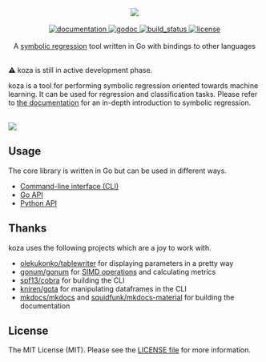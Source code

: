 <div align="center">
  <!-- Logo -->
  <img src="https://docs.google.com/drawings/d/e/2PACX-1vSLdt85rEf3SQUBkpuWfXOclyUY7rdZ7RBoTuNIyCc3-liSpurbL3i7QfrzWBFr2LfwTfoAf_1i4Qwe/pub?w=378&h=223"/>
</div>

<br/>

<div align="center">
  <!-- Documentation -->
  <a href="https://maxhalford.github.io/koza">
    <img src="https://img.shields.io/website-up-down-green-red/http/shields.io.svg?label=documentation" alt="documentation" />
  </a>
  <!-- godoc -->
  <a href="https://godoc.org/github.com/MaxHalford/koza">
    <img src="https://img.shields.io/badge/godoc-reference-blue.svg?style=flat-square" alt="godoc" />
  </a>
  <!-- Build status -->
  <a href="https://travis-ci.org/MaxHalford/koza">
    <img src="https://img.shields.io/travis/MaxHalford/gago/master.svg?style=flat-square" alt="build_status" />
  </a>
  <!-- License -->
  <a href="https://opensource.org/licenses/MIT">
    <img src="http://img.shields.io/:license-mit-ff69b4.svg?style=flat-square" alt="license"/>
  </a>
</div>

<br/>

<div align="center">A <a href="https://www.wikiwand.com/en/Symbolic_regression">symbolic regression</a> tool written in Go with bindings to other languages</div>

<br/>

:warning: koza is still in active development phase.

koza is a tool for performing symbolic regression oriented towards machine learning. It can be used for regression and classification tasks. Please refer to [the documentation](maxhalford.github.io/koza) for an in-depth introduction to symbolic regression.

<br/>
</div align="center" width="60%">
  <a href="https://asciinema.org/a/x6t8d5PZ4Td6iDoAa4IXeK7IB">
    <img src="https://asciinema.org/a/x6t8d5PZ4Td6iDoAa4IXeK7IB.png" />
  </a>
</div>
<br/>

## Usage

The core library is written in Go but can be used in different ways.

- [Command-line interface (CLI)](maxhalford.github.io/koza/cli)
- [Go API](maxhalford.github.io/koza/go)
- [Python API](maxhalford.github.io/koza/python)

## Thanks

koza uses the following projects which are a joy to work with.

- [olekukonko/tablewriter](github.com/olekukonko/tablewriter) for displaying parameters in a pretty way
- [gonum/gonum](https://github.com/gonum/gonum) for [SIMD operations](https://www.wikiwand.com/en/SIMD) and calculating metrics
- [spf13/cobra](https://github.com/spf13/cobra) for building the CLI
- [kniren/gota](https://github.com/kniren/gota) for manipulating dataframes in the CLI
- [mkdocs/mkdocs](https://github.com/mkdocs/mkdocs/) and [squidfunk/mkdocs-material](https://github.com/squidfunk/mkdocs-material) for building the documentation

## License

The MIT License (MIT). Please see the [LICENSE file](LICENSE) for more information.

